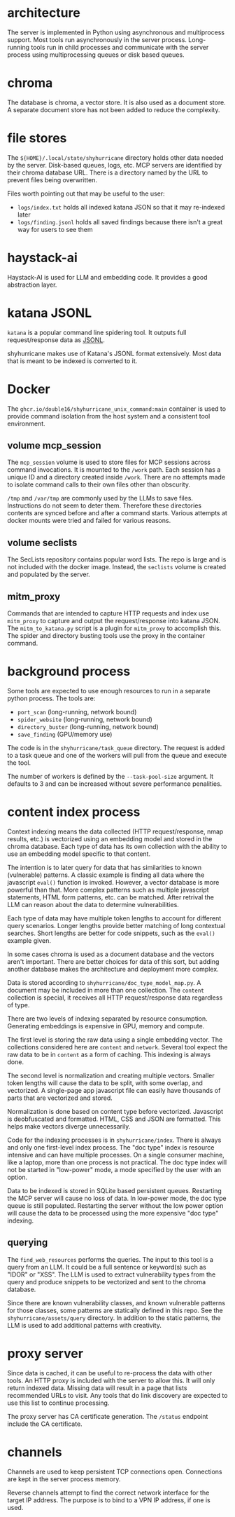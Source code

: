 # architecture

The server is implemented in Python using asynchronous and multiprocess support. Most tools run asynchronously in the
server process. Long-running tools run in child processes and communicate with the server process using multiprocessing
queues or disk based queues.

# chroma

The database is chroma, a vector store. It is also used as a document store. A separate document store has not been
added to reduce the complexity.

# file stores

The `${HOME}/.local/state/shyhurricane` directory holds other data needed by the server. Disk-based queues, logs, etc.
MCP servers are identified by their chroma database URL. There is a directory named by the URL to prevent files being
overwritten.

Files worth pointing out that may be useful to the user:
- `logs/index.txt` holds all indexed katana JSON so that it may re-indexed later
- `logs/finding.jsonl` holds all saved findings because there isn't a great way for users to see them

# haystack-ai

Haystack-AI is used for LLM and embedding code. It provides a good abstraction layer.

# katana JSONL

`katana` is a popular command line spidering tool. It outputs full request/response data as [JSONL](https://jsonltools.com/what-is-jsonl). 

shyhurricane makes use of Katana's JSONL format extensively. Most data that is meant to be indexed is converted to it.

# Docker

The `ghcr.io/double16/shyhurricane_unix_command:main` container is used to provide command isolation from the host
system and a consistent tool environment.

## volume mcp_session

The `mcp_session` volume is used to store files for MCP sessions across command invocations. It is mounted to the
`/work` path. Each session has a unique ID and a directory created inside `/work`. There are no attempts made to
isolate command calls to their own files other than obscurity.

`/tmp` and `/var/tmp` are commonly used by the LLMs to save files. Instructions do not seem to deter them. Therefore
these directories contents are synced before and after a command starts. Various attempts at docker mounts were
tried and failed for various reasons.

## volume seclists

The SecLists repository contains popular word lists. The repo is large and is not included with the docker image.
Instead, the `seclists` volume is created and populated by the server.

## mitm_proxy

Commands that are intended to capture HTTP requests and index use `mitm_proxy` to capture and output the request/response
into katana JSON. The `mitm_to_katana.py` script is a plugin for `mitm_proxy` to accomplish this. The spider and
directory busting tools use the proxy in the container command.

# background process

Some tools are expected to use enough resources to run in a separate python process. The tools are:

- `port_scan` (long-running, network bound)
- `spider_website` (long-running, network bound)
- `directory_buster` (long-running, network bound)
- `save_finding` (GPU/memory use)

The code is in the `shyhurricane/task_queue` directory. The request is added to a task queue and one of the workers
will pull from the queue and execute the tool.

The number of workers is defined by the `--task-pool-size` argument. It defaults to 3 and can be increased without
severe performance penalities.

# content index process

Context indexing means the data collected (HTTP request/response, nmap results, etc.) is vectorized using an embedding
model and stored in the chroma database. Each type of data has its own collection with the ability to use an embedding
model specific to that content.

The intention is to later query for data that has similarities to known (vulnerable) patterns. A classic example is finding
all data where the javascript `eval()` function is invoked. However, a vector database is more powerful than that. More
complex patterns such as multiple javascript statements, HTML form patterns, etc. can be matched. After retrival the LLM
can reason about the data to determine vulnerabilities.

Each type of data may have multiple token lengths to account for different query scenarios. Longer lengths provide better
matching of long contextual searches. Short lengths are better for code snippets, such as the `eval()` example given.

In some cases chroma is used as a document database and the vectors aren't important. There are better choices for data of
this sort, but adding another database makes the architecture and deployment more complex.

Data is stored according to `shyhurricane/doc_type_model_map.py`. A document may be included in more than one collection.
The `content` collection is special, it receives all HTTP request/response data regardless of type. 

There are two levels of indexing separated by resource consumption. Generating embeddings is expensive in GPU, memory and compute.

The first level is storing the raw data using a single embedding vector. The collections considered here are `content`
and `network`. Several tool expect the raw data to be in `content` as a form of caching. This indexing is always done.

The second level is normalization and creating multiple vectors. Smaller token lengths will cause the data to be
split, with some overlap, and vectorized. A single-page app javascript file can easily have thousands of parts that are
vectorized and stored.

Normalization is done based on content type before vectorized. Javascript is deobfuscated and formatted. HTML, CSS and JSON
are formatted. This helps make vectors diverge unnecessarily.

Code for the indexing processes is in `shyhurricane/index`. There is always and only one first-level index process. The
"doc type" index is resource intensive and can have multiple processes. On a single consumer machine, like a laptop, more
than one process is not practical. The doc type index will not be started in "low-power" mode, a mode specified by the
user with an option.

Data to be indexed is stored in SQLite based persistent queues. Restarting the MCP server will cause no loss of data. In
low-power mode, the doc type queue is still populated. Restarting the server without the low power option will cause the
data to be processed using the more expensive "doc type" indexing.

## querying

The `find_web_resources` performs the queries. The input to this tool is a query from an LLM. It could be a full sentence
or keyword(s) such as "IDOR" or "XSS". The LLM is used to extract vulnerability types from the query and produce
snippets to be vectorized and sent to the chroma database.

Since there are known vulnerability classes, and known vulnerable patterns for those classes, some patterns are statically
defined in this repo. See the `shyhurricane/assets/query` directory. In addition to the static patterns, the LLM is used
to add additional patterns with creativity.

# proxy server

Since data is cached, it can be useful to re-process the data with other tools. An HTTP proxy is included with the server
to allow this. It will only return indexed data. Missing data will result in a page that lists recommended URLs to visit.
Any tools that do link discovery are expected to use this list to continue processing.

The proxy server has CA certificate generation. The `/status` endpoint include the CA certificate.

# channels

Channels are used to keep persistent TCP connections open. Connections are kept in the server process memory.

Reverse channels attempt to find the correct network interface for the target IP address. The purpose is to bind to
a VPN IP address, if one is used.
